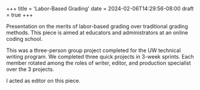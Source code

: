 +++
title = 'Labor-Based Grading'
date = 2024-02-06T14:29:56-08:00
draft = true
+++

Presentation on the merits of labor-based grading over traditional grading methods. This piece is aimed at educators and administrators at an online coding school.

This was a three-person group project completed for the UW technical writing program. We completed three quick projects in 3-week sprints. Each member rotated among the roles of writer, editor, and production specialist over the 3 projects. 

I acted as editor on this piece.

